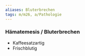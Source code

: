 ```yaml
---
aliases: Bluterbrechen
tags: m/m26, a/Pathologie
---
```

### Hämatemesis / Bluterbrechen
- Kaffeesatzartig
- Frischblutig
